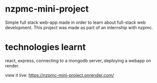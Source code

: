 # nzpmc-mini-project
Simple full stack web-app made in order to learn about full-stack web development.
This project was made as part of an internship with nzpmc.

# technologies learnt
react, express, connecting to a mongodb server, deploying a webapp on render.

view it live: https://nzpmc-mini-project.onrender.com/
